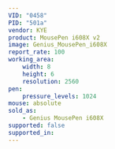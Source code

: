 ```yaml
---
VID: "0458"
PID: "501a"
vendor: KYE
product: MousePen i608X v2
image: Genius_MousePen_i608X
report_rate: 100
working_area:
    width: 8
    height: 6
    resolution: 2560
pen:
    pressure_levels: 1024
mouse: absolute
sold_as:
    - Genius MousePen i608X
supported: false
supported_in:
---
```

